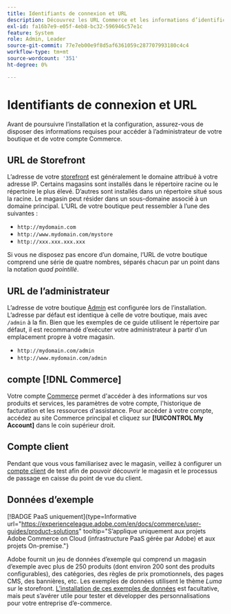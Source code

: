 ```yaml
---
title: Identifiants de connexion et URL
description: Découvrez les URL Commerce et les informations d’identification de compte utilisées pour accéder à votre administrateur et à votre storefront.
exl-id: fa16b7e9-e05f-4eb8-bc32-596946c57e1c
feature: System
role: Admin, Leader
source-git-commit: 77e7eb00e9f8d5af6361059c287707993180c4c4
workflow-type: tm+mt
source-wordcount: '351'
ht-degree: 0%

---
```


# Identifiants de connexion et URL

Avant de poursuivre l’installation et la configuration, assurez-vous de disposer des informations requises pour accéder à l’administrateur de votre boutique et de votre compte Commerce.

## URL de Storefront

L’adresse de votre [storefront](storefront.md) est généralement le domaine attribué à votre adresse IP. Certains magasins sont installés dans le répertoire racine ou le répertoire le plus élevé. D’autres sont installés dans un répertoire situé sous la racine. Le magasin peut résider dans un sous-domaine associé à un domaine principal. L’URL de votre boutique peut ressembler à l’une des suivantes :

- `http://mydomain.com`
- `http://www.mydomain.com/mystore`
- `http://xxx.xxx.xxx.xxx`

Si vous ne disposez pas encore d’un domaine, l’URL de votre boutique comprend une série de quatre nombres, séparés chacun par un point dans la notation _quad pointillé_.

## URL de l’administrateur

L’adresse de votre boutique [Admin](admin.md) est configurée lors de l’installation. L’adresse par défaut est identique à celle de votre boutique, mais avec `/admin` à la fin. Bien que les exemples de ce guide utilisent le répertoire par défaut, il est recommandé d’exécuter votre administrateur à partir d’un emplacement propre à votre magasin.

- `http://mydomain.com/admin`
- `http://www.mydomain.com/admin`

## compte [!DNL Commerce]

Votre compte [Commerce](commerce-account-create.md) permet d&#39;accéder à des informations sur vos produits et services, les paramètres de votre compte, l&#39;historique de facturation et les ressources d&#39;assistance. Pour accéder à votre compte, accédez au site Commerce principal et cliquez sur **[!UICONTROL My Account]** dans le coin supérieur droit.

## Compte client

Pendant que vous vous familiarisez avec le magasin, veillez à configurer un [compte client](../customers/account-dashboard.md) de test afin de pouvoir découvrir le magasin et le processus de passage en caisse du point de vue du client.

## Données d’exemple

[!BADGE PaaS uniquement]{type=Informative url="https://experienceleague.adobe.com/en/docs/commerce/user-guides/product-solutions" tooltip="S’applique uniquement aux projets Adobe Commerce on Cloud (infrastructure PaaS gérée par Adobe) et aux projets On-premise."}

Adobe fournit un jeu de données d’exemple qui comprend un magasin d’exemple avec plus de 250 produits (dont environ 200 sont des produits configurables), des catégories, des règles de prix promotionnels, des pages CMS, des bannières, etc. Les exemples de données utilisent le thème _Luma_ sur le storefront. [L’installation de ces exemples de données](https://experienceleague.adobe.com/docs/commerce-operations/installation-guide/next-steps/sample-data/overview.html) est facultative, mais peut s’avérer utile pour tester et développer des personnalisations pour votre entreprise d’e-commerce.

